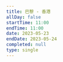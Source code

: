 ```yaml
---
title: 巴黎 - 香港
allDay: false
startTime: 11:00
endTime: 11:00
date: 2023-05-23
endDate: 2023-05-24
completed: null
type: single
---
```

